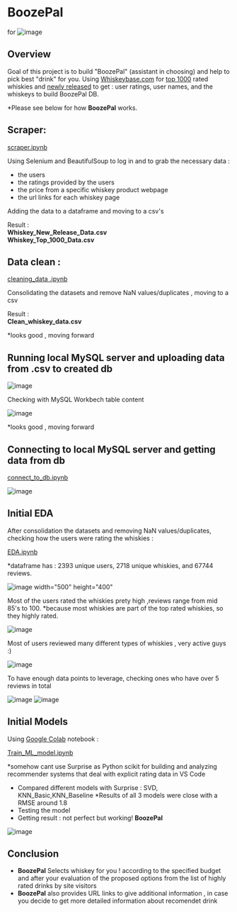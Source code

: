 # **BoozePal**
for ![image](https://www.whiskybase.com/images/logos/default@2x.png)
## Overview

Goal of this project is to build "BoozePal" (assistant in choosing) and help to pick best "drink" for you.
Using [Whiskeybase.com](https://www.whiskybase.com) for [top 1000](https://www.whiskybase.com/whiskies/top1000) rated whiskies and [newly released](https://www.whiskybase.com/whiskies/new-releases) to get : user ratings, user names, and the whiskeys to build BoozePal DB.

*Please see below for how **BoozePal** works.

## Scraper:

[scraper.ipynb](//github.com/7ev3r/Midterm_assignment_v2/blob/742bc3a1980443d46c188bf2093d426414c8c162/scraper.ipynb)

Using Selenium and BeautifulSoup to log in and to grab the necessary data :
- the users
- the ratings provided by the users
- the price from a specific whiskey product webpage
- the url links for each whiskey page

Adding the data to a dataframe and moving to a csv's

Result :  
**Whiskey_New_Release_Data.csv**  
**Whiskey_Top_1000_Data.csv**

## Data clean :

[cleaning_data .ipynb](https://github.com/7ev3r/Midterm_assignment_v2/blob/742bc3a1980443d46c188bf2093d426414c8c162/cleaning_data%20.ipynb)

Consolidating the datasets and remove NaN values/duplicates , moving to a csv

Result :  
**Clean_whiskey_data.csv**

*looks good , moving forward

## Running local MySQL server and uploading data from .csv to created db

![image](https://github.com/7ev3r/Midterm_assignment_v2/blob/742bc3a1980443d46c188bf2093d426414c8c162/Images/XAMMP_mysql_server.jpeg)

Checking with MySQL Workbech table content

![image](https://github.com/7ev3r/Midterm_assignment_v2/blob/742bc3a1980443d46c188bf2093d426414c8c162/Images/View%20table%20contents%20in%20Mysql%20workbench.jpeg)

*looks good , moving forward

## Connecting to local MySQL server and getting data from db

[connect_to_db.ipynb](https://github.com/7ev3r/Midterm_assignment_v2/blob/956eae7ea01389d105892228d439c7204b0cece5/connect_to_db.ipynb)

![image](https://github.com/7ev3r/Midterm_assignment_v2/blob/9e119b5f0a6458b92636a6191704eac63f4f909d/Images/connected_to_db.png)

## Initial EDA

After consolidation the datasets and removing NaN values/duplicates, checking how the users were rating the whiskies :

[EDA.ipynb](https://github.com/7ev3r/Midterm_assignment_v2/blob/742bc3a1980443d46c188bf2093d426414c8c162/EDA.ipynb)

*dataframe has : 2393 unique users, 2718 unique whiskies, and 67744 reviews.

![image width="500" height="400"](https://github.com/7ev3r/Midterm_assignment_v2/blob/742bc3a1980443d46c188bf2093d426414c8c162/Images/df_screen.jpeg)

Most of the users rated the whiskies prety high ,reviews range from mid 85's to 100. 
*because most whiskies are part of the top rated whiskies, so they highly rated. 

![image](https://github.com/7ev3r/Midterm_assignment_v2/blob/be5d36c8a01d5fc2d564a94a7a2a77f67240d2cf/Images/Ratings.png)

Most of users reviewed many different types of whiskies , very active guys :)

![image](https://github.com/7ev3r/Midterm_assignment_v2/blob/be5d36c8a01d5fc2d564a94a7a2a77f67240d2cf/Images/Num_of_Reviews_by_IDs.png)

To have enough data points to leverage, checking ones who have over 5 reviews in total

![image](https://github.com/7ev3r/Midterm_assignment_v2/blob/be5d36c8a01d5fc2d564a94a7a2a77f67240d2cf/Images/Num_of_Reviews_by_WID.png)
![image](https://github.com/7ev3r/Midterm_assignment_v2/blob/be5d36c8a01d5fc2d564a94a7a2a77f67240d2cf/Images/Num_of_Reviews_by_count_IDs.png)

## Initial Models

Using [Google Colab](https://colab.research.google.com/drive/1ePdNEIjuDbF8JMM9RPl9X-yOfEBSdxp0#scrollTo=t7MW5F3WghyP) notebook :

[Train_ML_model.ipynb](https://github.com/7ev3r/Midterm_assignment_v2/blob/d6806a113699a518bcd3b0573d9b4a3cc8263724/Train_ML_model.ipynb)

*somehow cant use Surprise as Python scikit for building and analyzing recommender systems that deal with explicit rating data in VS Code

- Compared different models with Surprise : SVD, KNN_Basic,KNN_Baseline
*Results of all 3 models were close with a RMSE around 1.8
- Testing the model
- Getting result : not perfect but working! **BoozePal**   

![image](https://github.com/7ev3r/Midterm_assignment_v2/blob/807fde58d774d3384a94881c29f911ee2babab40/Images/Recomendation_1.png)

## Conclusion

- **BoozePal**  Selects whiskey for you ! according to the specified budget and after your evaluation of the proposed options from the list of highly rated drinks by site visitors
- **BoozePal** also provides URL links to give additional information , in case you decide to get more detailed information about recomendet drink
